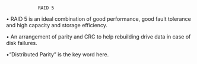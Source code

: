                 RAID 5 
• RAID 5 is an ideal combination of good performance, good fault 
tolerance and high capacity and storage efficiency.

• An arrangement of parity and CRC to help rebuilding drive data 
in case of disk failures.

•“Distributed Parity” is the key word here.
